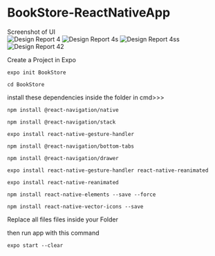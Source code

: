 # BookStore-ReactNativeApp
Screenshot of UI  
![Design Report 4](https://user-images.githubusercontent.com/90142607/180664987-8a7fd7a0-eeba-4dec-990c-c43f6a8b43a8.jpg)
![Design Report 4s](https://user-images.githubusercontent.com/90142607/180664990-c479e82c-f032-4e0e-8bf8-bbce73b4d0a8.jpg)
![Design Report 4ss](https://user-images.githubusercontent.com/90142607/180664996-8970aff4-7d2c-4437-b7d5-7d954611ebbb.jpg)
![Design Report 42](https://user-images.githubusercontent.com/90142607/180665000-21a40705-dde0-4077-a6c2-5bfc9447a7ff.jpg)

Create a Project in Expo 

    expo init BookStore
   
    cd BookStore


install these dependencies inside the folder
in cmd>>>

    npm install @react-navigation/native
    
    npm install @react-navigation/stack
    
    expo install react-native-gesture-handler
    
    npm install @react-navigation/bottom-tabs
    
    npm install @react-navigation/drawer
    
    expo install react-native-gesture-handler react-native-reanimated
    
    expo install react-native-reanimated
    
    npm install react-native-elements --save --force
    
    npm install react-native-vector-icons --save
    
    
Replace all files files inside your Folder


then run app with this command

    expo start --clear
    

